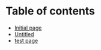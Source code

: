 # Table of contents

* [Initial page](README.md)
* [Untitled](untitled.md)
* [test page](test-page.md)

